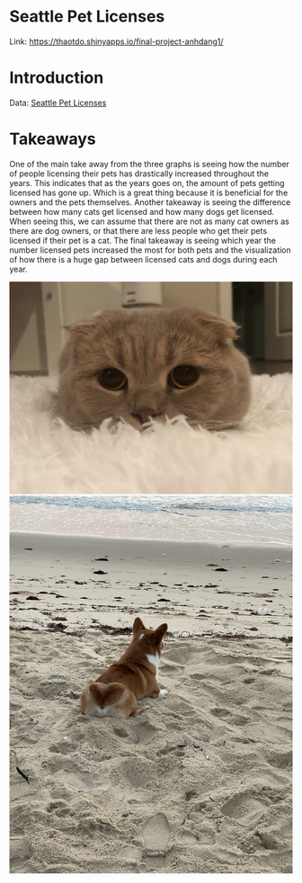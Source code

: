 # Seattle Pet Licenses


Link: https://thaotdo.shinyapps.io/final-project-anhdang1/ 

# Introduction
Data: [Seattle Pet Licenses](https://www.kaggle.com/aaronschlegel/seattle-pet-licenses)

# Takeaways
One of the main take away from the three graphs is seeing how the number of people licensing their pets has drastically increased throughout the years. This indicates that as the years goes on, the amount of pets getting licensed has gone up. Which is a great thing because it is beneficial for the owners and the pets themselves. Another takeaway is  seeing the difference between how many cats get licensed and how many dogs get licensed. When seeing this, we can assume that there are not as many cat owners as there are dog owners, or that there are less people who get their pets licensed if their pet is a cat. The final takeaway is seeing which year the number licensed pets increased the most for both pets and the visualization of how there is a huge gap between licensed cats and dogs during each year.

![image](images/cat.jpeg)
![image](images/dog.jpeg)
